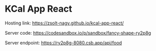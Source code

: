 # KCal App React 

Hosting link: https://zsolt-nagy.github.io/kcal-app-react/

Server code: https://codesandbox.io/p/sandbox/fancy-shape-ry2p8g

Server endpoint: https://ry2p8g-8080.csb.app/api/food
